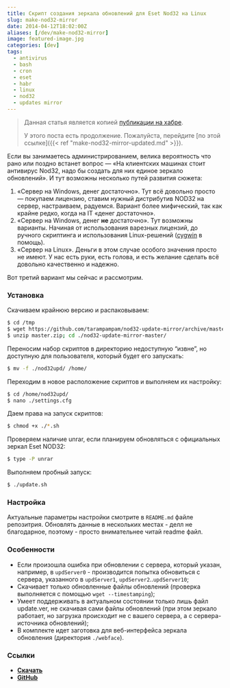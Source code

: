 ```yaml
---
title: Скрипт создания зеркала обновлений для Eset Nod32 на Linux
slug: make-nod32-mirror
date: 2014-04-12T18:02:00Z
aliases: [/dev/make-nod32-mirror]
image: featured-image.jpg
categories: [dev]
tags:
  - antivirus
  - bash
  - cron
  - eset
  - habr
  - linux
  - nod32
  - updates mirror
---
```


> Данная статья является копией [публикации на хабре](https://habr.com/post/232163/).
>
> У этого поста есть продолжение. Пожалуйста, перейдите [по этой ссылке]({{< ref "make-nod32-mirror-updated.md" >}}).

Если вы занимаетесь администрированием, велика вероятность что рано или поздно встанет вопрос — «На клиентских машинах стоит антивирус Nod32, надо бы создать для них единое зеркало обновлений». И тут возможны несколько путей развития сюжета:

<!--more-->

1. «Сервер на Windows, денег достаточно». Тут всё довольно просто — покупаем лицензию, ставим нужный дистрибутив NOD32 на сервер, настраиваем, радуемся. Вариант более мифический, так как крайне редко, когда на IT «денег достаточно».
1. «Сервер на Windows, денег **не** достаточно». Тут возможны варианты. Начиная от использования варезных лицензий, до ручного скриптинга и использования Linux-решений ([cygwin](https://www.cygwin.com/) в помощь).
1. «Сервер на Linux». Деньги в этом случае особого значения просто не имеют. У нас есть руки, есть голова, и есть желание сделать всё довольно качественно и надежно.

Вот третий вариант мы сейчас и рассмотрим.

### Установка

Скачиваем крайнюю версию и распаковываем:

```bash
$ cd /tmp
$ wget https://github.com/tarampampam/nod32-update-mirror/archive/master.zip
$ unzip master.zip; cd ./nod32-update-mirror-master/
```

Переносим набор скриптов в директорию недоступную “извне”, но доступную для пользователя, который будет его запускать:

```bash
$ mv -f ./nod32upd/ /home/
```

Переходим в новое расположение скриптов и выполняем их настройку:

```bash
$ cd /home/nod32upd/
$ nano ./settings.cfg
```

Даем права на запуск скриптов:

```bash
$ chmod +x ./*.sh
```

Проверяем наличие unrar, если планируем обновляться с официальных зеркал Eset NOD32:

```bash
$ type -P unrar
```

Выполняем пробный запуск:

```bash
$ ./update.sh
```

### Настройка

Актуальные параметры настройки смотрите в `README.md` файле репозитрия. Обновлять данные в нескольких местах \- делл не благодарное, поэтому \- просто внимательнее читай readme файл.

### Особенности

- Если произошла ошибка при обновлении с сервера, который указан, например, в `updServer0` \- производится попытка обновиться с сервера, указанного в `updServer1`, `updServer2`..`updServer10`;
- Скачивает только обновленные файлы обновлений (проверка выполняется с помощью `wget --timestamping`);
- Умеет поддерживать в актуальном состоянии только лишь файл update.ver, не скачивая сами файлы обновлений (при этом зеркало работает, но загрузка происходит не с вашего сервера, а с сервера-источника обновлений);
- В комплекте идет заготовка для веб-интерфейса зеркала обновления (директория `./webface`).

### Ссылки

- **[Скачать](https://github.com/tarampampam/nod32-update-mirror/archive/master.zip)**
- **[GitHub](https://github.com/tarampampam/nod32-update-mirror)**
